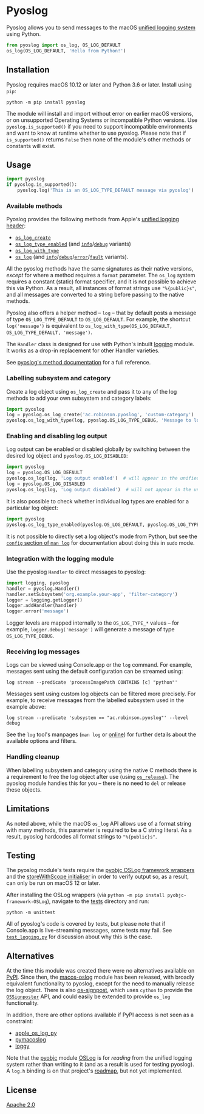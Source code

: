 # Pyoslog
Pyoslog allows you to send messages to the macOS [unified logging system](https://developer.apple.com/documentation/os/os_log) using Python.

```python
from pyoslog import os_log, OS_LOG_DEFAULT
os_log(OS_LOG_DEFAULT, 'Hello from Python!')
```


## Installation
Pyoslog requires macOS 10.12 or later and Python 3.6 or later.
Install using `pip`:

```shell
python -m pip install pyoslog
```

The module will install and import without error on earlier macOS versions, or on unsupported Operating Systems or incompatible Python versions.
Use `pyoslog.is_supported()` if you need to support incompatible environments and want to know at runtime whether to use pyoslog.
Please note that if `is_supported()` returns `False` then none of the module's other methods or constants will exist.


## Usage

```python
import pyoslog
if pyoslog.is_supported():
    pyoslog.log('This is an OS_LOG_TYPE_DEFAULT message via pyoslog')
```

### Available methods
Pyoslog provides the following methods from Apple's [unified logging header](https://opensource.apple.com/source/xnu/xnu-3789.21.4/libkern/os/log.h.auto.html):
- [`os_log_create`](https://developer.apple.com/documentation/os/1643744-os_log_create)
- [`os_log_type_enabled`](https://developer.apple.com/documentation/os/1643749-os_log_type_enabled) (and [`info`](https://developer.apple.com/documentation/os/os_log_info_enabled)/[`debug`](https://developer.apple.com/documentation/os/os_log_debug_enabled) variants)
- [`os_log_with_type`](https://developer.apple.com/documentation/os/os_log_with_type)
- [`os_log`](https://developer.apple.com/documentation/os/os_log) (and [`info`](https://developer.apple.com/documentation/os/os_log_info)/[`debug`](https://developer.apple.com/documentation/os/os_log_debug)/[`error`](https://developer.apple.com/documentation/os/os_log_error)/[`fault`](https://developer.apple.com/documentation/os/os_log_fault) variants).

All the pyoslog methods have the same signatures as their native versions, _except_ for where a method requires a `format` parameter.
The `os_log` system requires a constant (static) format specifier, and it is not possible to achieve this via Python.
As a result, all instances of format strings use `"%{public}s"`, and all messages are converted to a string before passing to the native methods.

Pyoslog also offers a helper method – `log` – that by default posts a message of type `OS_LOG_TYPE_DEFAULT` to `OS_LOG_DEFAULT`.
For example, the shortcut `log('message')` is equivalent to `os_log_with_type(OS_LOG_DEFAULT, OS_LOG_TYPE_DEFAULT, 'message')`.

The `Handler` class is designed for use with Python's inbuilt [logging](https://docs.python.org/3/library/logging.html) module.
It works as a drop-in replacement for other Handler varieties.

See [pyoslog's method documentation](https://pyoslog.readthedocs.io/en/latest/reference.html) for a full reference. 

### Labelling subsystem and category
Create a log object using `os_log_create` and pass it to any of the log methods to add your own subsystem and category labels:

```python
import pyoslog
log = pyoslog.os_log_create('ac.robinson.pyoslog', 'custom-category')
pyoslog.os_log_with_type(log, pyoslog.OS_LOG_TYPE_DEBUG, 'Message to log object', log, 'of type', pyoslog.OS_LOG_TYPE_DEBUG)
```

### Enabling and disabling log output
Log output can be enabled or disabled globally by switching between the desired log object and `pyoslog.OS_LOG_DISABLED`:

```python
import pyoslog
log = pyoslog.OS_LOG_DEFAULT
pyoslog.os_log(log, 'Log output enabled')  # will appear in the unified log
log = pyoslog.OS_LOG_DISABLED
pyoslog.os_log(log, 'Log output disabled')  # will not appear in the unified log
```

It is also possible to check whether individual log types are enabled for a particular log object:

```python
import pyoslog
pyoslog.os_log_type_enabled(pyoslog.OS_LOG_DEFAULT, pyoslog.OS_LOG_TYPE_DEBUG)
```

It is not possible to directly set a log object's mode from Python, but see the [`config` section of `man log`](https://keith.github.io/xcode-man-pages/log.1.html#config) for documentation about doing this in `sudo` mode.

### Integration with the logging module
Use the pyoslog `Handler` to direct messages to pyoslog:

```python
import logging, pyoslog
handler = pyoslog.Handler()
handler.setSubsystem('org.example.your-app', 'filter-category')
logger = logging.getLogger()
logger.addHandler(handler)
logger.error('message')
```

Logger levels are mapped internally to the `OS_LOG_TYPE_*` values – for example, `logger.debug('message')` will generate a message of type `OS_LOG_TYPE_DEBUG`.

### Receiving log messages
Logs can be viewed using Console.app or the `log` command.
For example, messages sent using the default configuration can be streamed using:

```shell
log stream --predicate 'processImagePath CONTAINS [c] "python"'
```

Messages sent using custom log objects can be filtered more precisely.
For example, to receive messages from the labelled subsystem used in the example above:

```shell
log stream --predicate 'subsystem == "ac.robinson.pyoslog"' --level debug
```

See the `log` tool's manpages (`man log` or [online](https://keith.github.io/xcode-man-pages/log.1.html)) for further details about the available options and filters.

### Handling cleanup
When labelling subsystem and category using the native C methods there is a requirement to free the log object after use (using [`os_release`](https://developer.apple.com/documentation/os/1524245-os_release)).
The pyoslog module handles this for you – there is no need to `del` or release these objects.


## Limitations
As noted above, while the macOS `os_log` API allows use of a format string with many methods, this parameter is required to be a C string literal.
As a result, pyoslog hardcodes all format strings to `"%{public}s"`.


## Testing
The pyoslog module's tests require the [pyobjc OSLog framework wrappers](https://pypi.org/project/pyobjc-framework-OSLog/) and the [storeWithScope initialiser](https://developer.apple.com/documentation/oslog/oslogstore/3548057-storewithscope) in order to verify output so, as a result, can only be run on macOS 12 or later.

After installing the OSLog wrappers (via `python -m pip install pyobjc-framework-OSLog`), navigate to the [tests](https://github.com/simonrob/pyoslog/tree/main/tests) directory and run:

```shell
python -m unittest
```

All of pyoslog's code is covered by tests, but please note that if Console.app is live-streaming messages, some tests may fail.
See [`test_logging.py`](https://github.com/simonrob/pyoslog/blob/main/tests/test_logging.py#L99) for discussion about why this is the case.


## Alternatives
At the time this module was created there were no alternatives available on [PyPI](https://pypi.org/search/?q=macos+unified+logging&c=Operating+System+%3A%3A+MacOS).
Since then, the [macos-oslog](https://pypi.org/project/macos-oslog/) module has been released, with broadly equivalent functionality to pyoslog, except for the need to manually release the log object.
There is also [os-signpost](https://pypi.org/project/os-signpost/), which uses `cython` to provide the [`OSSignposter`](https://developer.apple.com/documentation/os/ossignposter) API, and could easily be extended to provide `os_log` functionality.

In addition, there are other options available if PyPI access is not seen as a constraint:

- [apple_os_log_py](https://github.com/cedar101/apple_os_log_py)
- [pymacoslog](https://github.com/douglas-carmichael/pymacoslog)
- [loggy](https://github.com/pointy-tools/loggy)

Note that the [pyobjc](https://pyobjc.readthedocs.io/) module [OSLog](https://pypi.org/project/pyobjc-framework-OSLog/) is for _reading_ from the unified logging system rather than writing to it (and as a result is used for testing pyoslog).
A `log.h` binding is on that project's [roadmap](https://github.com/ronaldoussoren/pyobjc/issues/377), but not yet implemented. 


## License
[Apache 2.0](https://github.com/simonrob/pyoslog/blob/main/LICENSE)
